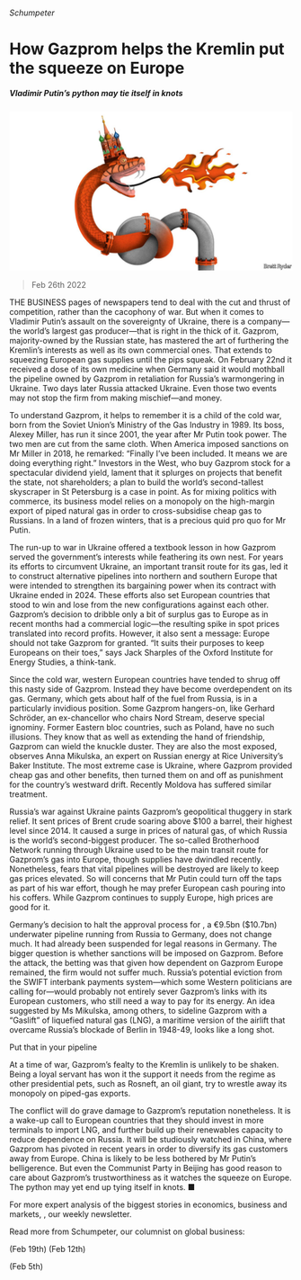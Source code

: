 ###### Schumpeter

# How Gazprom helps the Kremlin put the squeeze on Europe 

##### Vladimir Putin’s python may tie itself in knots 

![image](images/20220219_wbd000.jpg) 

> Feb 26th 2022 

THE BUSINESS pages of newspapers tend to deal with the cut and thrust of competition, rather than the cacophony of war. But when it comes to Vladimir Putin’s assault on the sovereignty of Ukraine, there is a company—the world’s largest gas producer—that is right in the thick of it. Gazprom, majority-owned by the Russian state, has mastered the art of furthering the Kremlin’s interests as well as its own commercial ones. That extends to squeezing European gas supplies until the pips squeak. On February 22nd it received a dose of its own medicine when Germany said it would mothball the  pipeline owned by Gazprom in retaliation for Russia’s warmongering in Ukraine. Two days later Russia attacked Ukraine. Even those two events may not stop the firm from making mischief—and money.

To understand Gazprom, it helps to remember it is a child of the cold war, born from the Soviet Union’s Ministry of the Gas Industry in 1989. Its boss, Alexey Miller, has run it since 2001, the year after Mr Putin took power. The two men are cut from the same cloth. When America imposed sanctions on Mr Miller in 2018, he remarked: “Finally I’ve been included. It means we are doing everything right.” Investors in the West, who buy Gazprom stock for a spectacular dividend yield, lament that it splurges on projects that benefit the state, not shareholders; a plan to build the world’s second-tallest skyscraper in St Petersburg is a case in point. As for mixing politics with commerce, its business model relies on a monopoly on the high-margin export of piped natural gas in order to cross-subsidise cheap gas to Russians. In a land of frozen winters, that is a precious quid pro quo for Mr Putin.


The run-up to war in Ukraine offered a textbook lesson in how Gazprom served the government’s interests while feathering its own nest. For years its efforts to circumvent Ukraine, an important transit route for its gas, led it to construct alternative pipelines into northern and southern Europe that were intended to strengthen its bargaining power when its contract with Ukraine ended in 2024. These efforts also set European countries that stood to win and lose from the new configurations against each other. Gazprom’s decision to dribble only a bit of surplus gas to Europe as  in recent months had a commercial logic—the resulting spike in spot prices translated into record profits. However, it also sent a message: Europe should not take Gazprom for granted. “It suits their purposes to keep Europeans on their toes,” says Jack Sharples of the Oxford Institute for Energy Studies, a think-tank.

Since the cold war, western European countries have tended to shrug off this nasty side of Gazprom. Instead they have become overdependent on its gas. Germany, which gets about half of the fuel from Russia, is in a particularly invidious position. Some Gazprom hangers-on, like Gerhard Schröder, an ex-chancellor who chairs Nord Stream, deserve special ignominy. Former Eastern bloc countries, such as Poland, have no such illusions. They know that as well as extending the hand of friendship, Gazprom can wield the knuckle duster. They are also the most exposed, observes Anna Mikulska, an expert on Russian energy at Rice University’s Baker Institute. The most extreme case is Ukraine, where Gazprom provided cheap gas and other benefits, then turned them on and off as punishment for the country’s westward drift. Recently Moldova has suffered similar treatment.

Russia’s war against Ukraine paints Gazprom’s geopolitical thuggery in stark relief. It sent prices of Brent crude soaring above $100 a barrel, their highest level since 2014. It caused a surge in prices of natural gas, of which Russia is the world’s second-biggest producer. The so-called Brotherhood Network running through Ukraine used to be the main transit route for Gazprom’s gas into Europe, though supplies have dwindled recently. Nonetheless, fears that vital pipelines will be destroyed are likely to keep gas prices elevated. So will concerns that Mr Putin could turn off the taps as part of his war effort, though he may prefer European cash pouring into his coffers. While Gazprom continues to supply Europe, high prices are good for it.

Germany’s decision to halt the approval process for , a €9.5bn ($10.7bn) underwater pipeline running from Russia to Germany, does not change much. It had already been suspended for legal reasons in Germany. The bigger question is whether sanctions will be imposed on Gazprom. Before the attack, the betting was that given how dependent on Gazprom Europe remained, the firm would not suffer much. Russia’s potential eviction from the SWIFT interbank payments system—which some Western politicians are calling for—would probably not entirely sever Gazprom’s links with its European customers, who still need a way to pay for its energy. An idea suggested by Ms Mikulska, among others, to sideline Gazprom with a “Gaslift” of liquefied natural gas (LNG), a maritime version of the airlift that overcame Russia’s blockade of Berlin in 1948-49, looks like a long shot.

Put that in your pipeline

At a time of war, Gazprom’s fealty to the Kremlin is unlikely to be shaken. Being a loyal servant has won it the support it needs from the regime as other presidential pets, such as Rosneft, an oil giant, try to wrestle away its monopoly on piped-gas exports.

The conflict will do grave damage to Gazprom’s reputation nonetheless. It is a wake-up call to European countries that they should invest in more terminals to import LNG, and further build up their renewables capacity to reduce dependence on Russia. It will be studiously watched in China, where Gazprom has pivoted in recent years in order to diversify its gas customers away from Europe. China is likely to be less bothered by Mr Putin’s belligerence. But even the Communist Party in Beijing has good reason to care about Gazprom’s trustworthiness as it watches the squeeze on Europe. The python may yet end up tying itself in knots. ■

For more expert analysis of the biggest stories in economics, business and markets, , our weekly newsletter.

Read more from Schumpeter, our columnist on global business:

 (Feb 19th) (Feb 12th)

 (Feb 5th)


